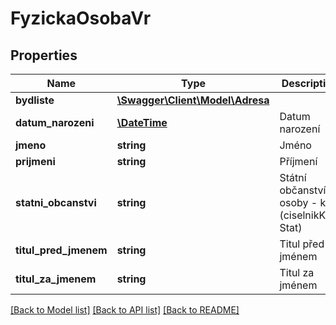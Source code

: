 # FyzickaOsobaVr

## Properties
Name | Type | Description | Notes
------------ | ------------- | ------------- | -------------
**bydliste** | [**\Swagger\Client\Model\Adresa**](Adresa.md) |  | [optional] 
**datum_narozeni** | [**\DateTime**](\DateTime.md) | Datum narození | [optional] 
**jmeno** | **string** | Jméno | [optional] 
**prijmeni** | **string** | Příjmení | [optional] 
**statni_obcanstvi** | **string** | Státní občanství osoby - kod (ciselnikKod: Stat) | [optional] 
**titul_pred_jmenem** | **string** | Titul před jménem | [optional] 
**titul_za_jmenem** | **string** | Titul za jménem | [optional] 

[[Back to Model list]](../../README.md#documentation-for-models) [[Back to API list]](../../README.md#documentation-for-api-endpoints) [[Back to README]](../../README.md)


